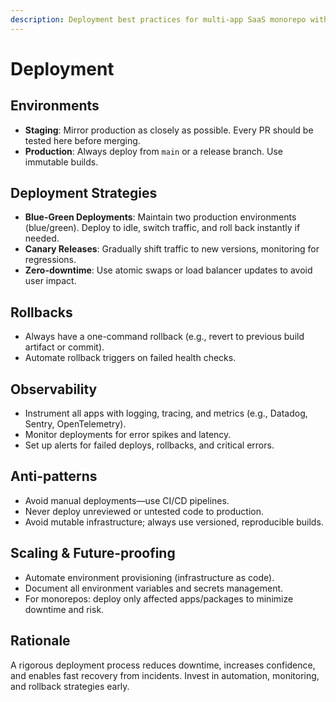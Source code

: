```yaml
---
description: Deployment best practices for multi-app SaaS monorepo with reliability, traceability, and zero-downtime focus.
---
```


# Deployment

## Environments
- **Staging**: Mirror production as closely as possible. Every PR should be tested here before merging.
- **Production**: Always deploy from `main` or a release branch. Use immutable builds.

## Deployment Strategies
- **Blue-Green Deployments**: Maintain two production environments (blue/green). Deploy to idle, switch traffic, and roll back instantly if needed.
- **Canary Releases**: Gradually shift traffic to new versions, monitoring for regressions.
- **Zero-downtime**: Use atomic swaps or load balancer updates to avoid user impact.

## Rollbacks
- Always have a one-command rollback (e.g., revert to previous build artifact or commit).
- Automate rollback triggers on failed health checks.

## Observability
- Instrument all apps with logging, tracing, and metrics (e.g., Datadog, Sentry, OpenTelemetry).
- Monitor deployments for error spikes and latency.
- Set up alerts for failed deploys, rollbacks, and critical errors.

## Anti-patterns
- Avoid manual deployments—use CI/CD pipelines.
- Never deploy unreviewed or untested code to production.
- Avoid mutable infrastructure; always use versioned, reproducible builds.

## Scaling & Future-proofing
- Automate environment provisioning (infrastructure as code).
- Document all environment variables and secrets management.
- For monorepos: deploy only affected apps/packages to minimize downtime and risk.

## Rationale
A rigorous deployment process reduces downtime, increases confidence, and enables fast recovery from incidents. Invest in automation, monitoring, and rollback strategies early.
